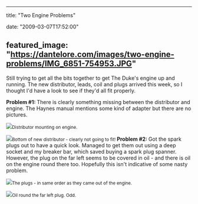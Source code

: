 
---
title: "Two Engine Problems"

date: "2009-03-07T17:52:00"

featured_image: "https://dantelore.com/images/two-engine-problems/IMG_6851-754953.JPG"
---


Still trying to get all the bits together to get The Duke's engine up and running.  The new distributor, leads, coil and plugs arrived this week, so I thought I'd have a look to see if they'd all fit properly.

<span style="font-weight: bold;">Problem #1: </span> There is clearly something missing between the distributor and engine.  The Haynes manual mentions some kind of adapter but there are no pictures.

<a href="http://danandtheduke.co.uk/uploaded_images/IMG_6851-755024.JPG"><img src="https://dantelore.com/images/two-engine-problems/IMG_6851-754953.JPG"/></a><span style="font-size:85%;">Distributor mounting on engine.</span>

<a href="http://danandtheduke.co.uk/uploaded_images/IMG_6873-789720.JPG"><img src="https://dantelore.com/images/two-engine-problems/IMG_6873-789706.JPG"/></a><span style="font-size:85%;">Bottom of new distributor - clearly not going to fit!
</span>
<span style="font-weight: bold;">Problem #2:  </span>Got the spark plugs out to have a quick look.  Managed to get them out using a deep socket and my breaker bar, which saved buying a spark plug spanner.  However, the plug on the far left seems to be covered in oil - and there is oil on the engine round there too.  Hopefully this isn't indicative of some nasty problem.

<a href="http://danandtheduke.co.uk/uploaded_images/IMG_6862-755068.JPG"><img src="https://dantelore.com/images/two-engine-problems/IMG_6862-755060.JPG"/></a><span style="font-size:85%;">The plugs - in same order as they came out of the engine.</span>

<a href="http://danandtheduke.co.uk/uploaded_images/IMG_6868-789669.JPG"><img src="https://dantelore.com/images/two-engine-problems/IMG_6868-789611.JPG"/></a><span style="font-size:85%;">Oil round the far left plug.  Odd.</span>
